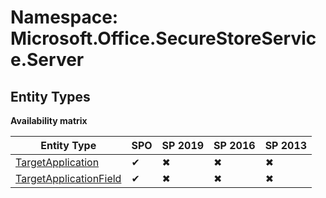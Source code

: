 # Namespace: Microsoft.Office.SecureStoreService.Server
## Entity Types

**Availability matrix**

Entity Type | SPO | SP 2019 | SP 2016 | SP 2013
----------|-----|---------|---------|--------
[TargetApplication](./EntityTypes/TargetApplication.md) | ✔ | ✖ | ✖ | ✖
[TargetApplicationField](./EntityTypes/TargetApplicationField.md) | ✔ | ✖ | ✖ | ✖
